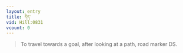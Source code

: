 ```yaml
---
layout: entry
title: དེད་
vid: Hill:0831
vcount: 0
---
```


> To travel towards a goal, after looking at a path, road marker DS\.

